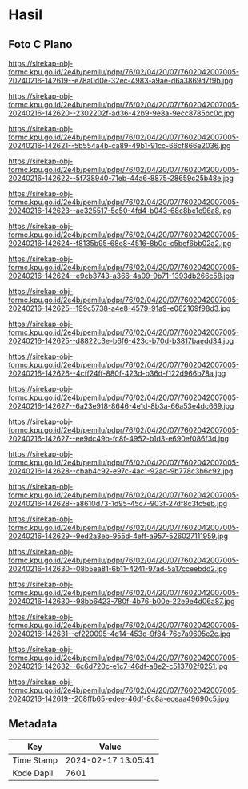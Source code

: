 # Hasil

## Foto C Plano

https://sirekap-obj-formc.kpu.go.id/2e4b/pemilu/pdpr/76/02/04/20/07/7602042007005-20240216-142619--e78a0d0e-32ec-4983-a9ae-d6a3869d7f9b.jpg

https://sirekap-obj-formc.kpu.go.id/2e4b/pemilu/pdpr/76/02/04/20/07/7602042007005-20240216-142620--2302202f-ad36-42b9-9e8a-9ecc8785bc0c.jpg

https://sirekap-obj-formc.kpu.go.id/2e4b/pemilu/pdpr/76/02/04/20/07/7602042007005-20240216-142621--5b554a4b-ca89-49b1-91cc-66cf866e2036.jpg

https://sirekap-obj-formc.kpu.go.id/2e4b/pemilu/pdpr/76/02/04/20/07/7602042007005-20240216-142622--5f738940-71eb-44a6-8875-28659c25b48e.jpg

https://sirekap-obj-formc.kpu.go.id/2e4b/pemilu/pdpr/76/02/04/20/07/7602042007005-20240216-142623--ae325517-5c50-4fd4-b043-68c8bc1c96a8.jpg

https://sirekap-obj-formc.kpu.go.id/2e4b/pemilu/pdpr/76/02/04/20/07/7602042007005-20240216-142624--f8135b95-68e8-4516-8b0d-c5bef6bb02a2.jpg

https://sirekap-obj-formc.kpu.go.id/2e4b/pemilu/pdpr/76/02/04/20/07/7602042007005-20240216-142624--e9cb3743-a366-4a09-9b71-1393db266c58.jpg

https://sirekap-obj-formc.kpu.go.id/2e4b/pemilu/pdpr/76/02/04/20/07/7602042007005-20240216-142625--199c5738-a4e8-4579-91a9-e082169f98d3.jpg

https://sirekap-obj-formc.kpu.go.id/2e4b/pemilu/pdpr/76/02/04/20/07/7602042007005-20240216-142625--d8822c3e-b6f6-423c-b70d-b3817baedd34.jpg

https://sirekap-obj-formc.kpu.go.id/2e4b/pemilu/pdpr/76/02/04/20/07/7602042007005-20240216-142626--4cff24ff-880f-423d-b36d-f122d966b78a.jpg

https://sirekap-obj-formc.kpu.go.id/2e4b/pemilu/pdpr/76/02/04/20/07/7602042007005-20240216-142627--6a23e918-8646-4e1d-8b3a-66a53e4dc669.jpg

https://sirekap-obj-formc.kpu.go.id/2e4b/pemilu/pdpr/76/02/04/20/07/7602042007005-20240216-142627--ee9dc49b-fc8f-4952-b1d3-e690ef086f3d.jpg

https://sirekap-obj-formc.kpu.go.id/2e4b/pemilu/pdpr/76/02/04/20/07/7602042007005-20240216-142628--cbab4c92-e97c-4ac1-92ad-9b778c3b6c92.jpg

https://sirekap-obj-formc.kpu.go.id/2e4b/pemilu/pdpr/76/02/04/20/07/7602042007005-20240216-142628--a8610d73-1d95-45c7-903f-27df8c3fc5eb.jpg

https://sirekap-obj-formc.kpu.go.id/2e4b/pemilu/pdpr/76/02/04/20/07/7602042007005-20240216-142629--9ed2a3eb-955d-4eff-a957-526027111959.jpg

https://sirekap-obj-formc.kpu.go.id/2e4b/pemilu/pdpr/76/02/04/20/07/7602042007005-20240216-142630--08b5ea81-6b11-4241-97ad-5a17cceebdd2.jpg

https://sirekap-obj-formc.kpu.go.id/2e4b/pemilu/pdpr/76/02/04/20/07/7602042007005-20240216-142630--98bb6423-780f-4b76-b00e-22e9e4d06a87.jpg

https://sirekap-obj-formc.kpu.go.id/2e4b/pemilu/pdpr/76/02/04/20/07/7602042007005-20240216-142631--cf220095-4d14-453d-9f84-76c7a9695e2c.jpg

https://sirekap-obj-formc.kpu.go.id/2e4b/pemilu/pdpr/76/02/04/20/07/7602042007005-20240216-142632--6c6d720c-e1c7-46df-a8e2-c513702f0251.jpg

https://sirekap-obj-formc.kpu.go.id/2e4b/pemilu/pdpr/76/02/04/20/07/7602042007005-20240216-142619--208ffb65-edee-46df-8c8a-eceaa49690c5.jpg


## Metadata

| Key        | Value               |
| ---------- | ------------------- |
| Time Stamp | 2024-02-17 13:05:41 |
| Kode Dapil | 7601                |



